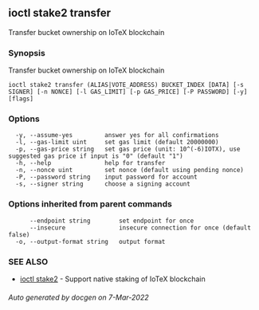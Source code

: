 ## ioctl stake2 transfer

Transfer bucket ownership on IoTeX blockchain

### Synopsis

Transfer bucket ownership on IoTeX blockchain

```
ioctl stake2 transfer (ALIAS|VOTE_ADDRESS) BUCKET_INDEX [DATA] [-s SIGNER] [-n NONCE] [-l GAS_LIMIT] [-p GAS_PRICE] [-P PASSWORD] [-y] [flags]
```

### Options

```
  -y, --assume-yes         answer yes for all confirmations
  -l, --gas-limit uint     set gas limit (default 20000000)
  -p, --gas-price string   set gas price (unit: 10^(-6)IOTX), use suggested gas price if input is "0" (default "1")
  -h, --help               help for transfer
  -n, --nonce uint         set nonce (default using pending nonce)
  -P, --password string    input password for account
  -s, --signer string      choose a signing account
```

### Options inherited from parent commands

```
      --endpoint string        set endpoint for once
      --insecure               insecure connection for once (default false)
  -o, --output-format string   output format
```

### SEE ALSO

* [ioctl stake2](ioctl_stake2.md)	 - Support native staking of IoTeX blockchain

###### Auto generated by docgen on 7-Mar-2022
